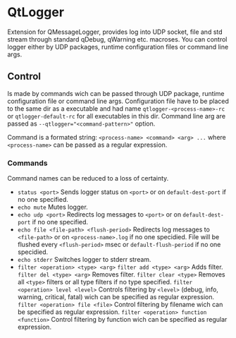 # QtLogger
Extension for QMessageLogger, provides log into UDP socket, file and std stream through
standard qDebug, qWarning etc. macroses.
You can control logger either by UDP packages, runtime configuration files or command line args.

## Control
Is made by commands wich can be passed through UDP package, runtime configuration file
or command line args.
Configuration file have to be placed to the same dir as a executable and had name `qtlogger-<process-name>-rc`
or `qtlogger-default-rc` for all executables in this dir.
Command line arg are passed as `--qtlogger="<command-pattern>"` option.

Command is a formated string: `<process-name> <command> <arg> ...` where `<process-name>`
can be passed as a regular expression.

### Commands
Command names can be reduced to a loss of certainty.
* `status <port>` Sends logger status on `<port>` or on `default-dest-port`
if no one specified.
* `echo mute` Mutes logger.
* `echo udp <port>` Redirects log messages to `<port>`
or on `default-dest-port` if no one specified.
* `echo file <file-path> <flush-period>` Redirects log messages to `<file-path>`
or on `<process-name>.log` if no one specidied. File will be flushed every `<flush-period>`
msec or `default-flush-period` if no one specidied.
* `echo stderr` Switches logger to stderr stream.
* `filter <operation> <type> <arg>`
`filter add <type> <arg>` Adds filter.
`filter del <type> <arg>` Removes filter.
`filter clear <type>` Removes all `<type>` filters or all type filters if no type specified.
`filter <operation> level <level>` Controls filtering by `<level>` (debug, info, warning, critical, fatal) wich
can be specified as regular expression.
`filter <operation> file <file>` Control filtering by filename wich can be specified as regular expression.
`filter <operation> function <function>` Control filtering by function wich can be specified as regular expression.
